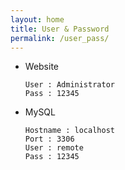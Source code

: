 ```yaml
---
layout: home
title: User & Password
permalink: /user_pass/
---
```


* Website

    ```
    User : Administrator
    Pass : 12345
    ```

* MySQL

    ```
    Hostname : localhost
    Port : 3306
    User : remote
    Pass : 12345
    ```